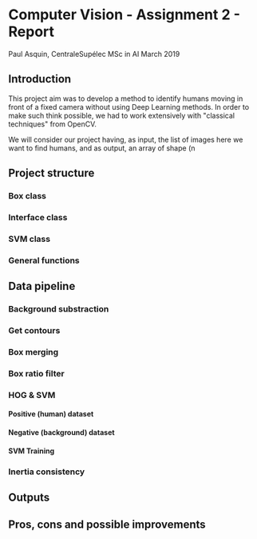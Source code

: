 # Computer Vision - Assignment 2 - Report 
Paul Asquin, CentraleSupélec MSc in AI March 2019

## Introduction
This project aim was to develop a method to identify humans moving in front of a fixed camera without using Deep Learning methods. In order to make such think possible, we had to work extensively with "classical techniques" from OpenCV.

We will consider our project having, as input, the list of images here we want to find humans, and as output, an array of shape (n
## Project structure

### Box class


### Interface class

### SVM class

### General functions

## Data pipeline

### Background  substraction

### Get contours

### Box merging

### Box ratio filter

### HOG & SVM
#### Positive (human) dataset
#### Negative (background) dataset

#### SVM Training

### Inertia consistency

## Outputs

## Pros, cons and possible improvements
<!--stackedit_data:
eyJoaXN0b3J5IjpbMTI3NjI3NDU5OCwtMTEyNDI4NTI4MCwtNz
U4OTg4ODMwXX0=
-->